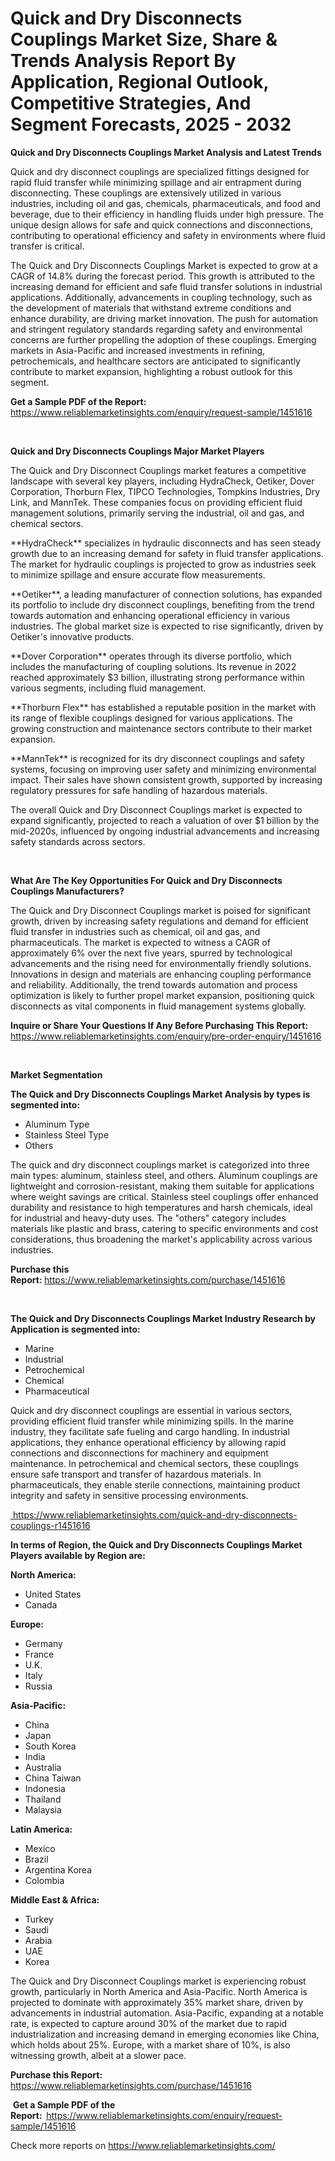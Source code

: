 <p><h1>Quick and Dry Disconnects Couplings Market Size, Share & Trends Analysis Report By Application, Regional Outlook, Competitive Strategies, And Segment Forecasts, 2025 - 2032</h1></p><p><strong>Quick and Dry Disconnects Couplings Market Analysis and Latest Trends</strong></p>
<p><p>Quick and dry disconnect couplings are specialized fittings designed for rapid fluid transfer while minimizing spillage and air entrapment during disconnecting. These couplings are extensively utilized in various industries, including oil and gas, chemicals, pharmaceuticals, and food and beverage, due to their efficiency in handling fluids under high pressure. The unique design allows for safe and quick connections and disconnections, contributing to operational efficiency and safety in environments where fluid transfer is critical.</p><p>The Quick and Dry Disconnects Couplings Market is expected to grow at a CAGR of 14.8% during the forecast period. This growth is attributed to the increasing demand for efficient and safe fluid transfer solutions in industrial applications. Additionally, advancements in coupling technology, such as the development of materials that withstand extreme conditions and enhance durability, are driving market innovation. The push for automation and stringent regulatory standards regarding safety and environmental concerns are further propelling the adoption of these couplings. Emerging markets in Asia-Pacific and increased investments in refining, petrochemicals, and healthcare sectors are anticipated to significantly contribute to market expansion, highlighting a robust outlook for this segment.</p></p>
<p><strong>Get a Sample PDF of the Report:&nbsp;</strong> <a href="https://www.reliablemarketinsights.com/enquiry/request-sample/1451616?utm_campaign=2782&utm_medium=2&utm_source=Github&utm_content=ia&utm_term=27022025&utm_id=quick-and-dry-disconnects-couplings">https://www.reliablemarketinsights.com/enquiry/request-sample/1451616</a></p>
<p>&nbsp;</p>
<p><strong>Quick and Dry Disconnects Couplings Major Market Players</strong></p>
<p><p>The Quick and Dry Disconnect Couplings market features a competitive landscape with several key players, including HydraCheck, Oetiker, Dover Corporation, Thorburn Flex, TIPCO Technologies, Tompkins Industries, Dry Link, and MannTek. These companies focus on providing efficient fluid management solutions, primarily serving the industrial, oil and gas, and chemical sectors.</p><p>**HydraCheck** specializes in hydraulic disconnects and has seen steady growth due to an increasing demand for safety in fluid transfer applications. The market for hydraulic couplings is projected to grow as industries seek to minimize spillage and ensure accurate flow measurements.</p><p>**Oetiker**, a leading manufacturer of connection solutions, has expanded its portfolio to include dry disconnect couplings, benefiting from the trend towards automation and enhancing operational efficiency in various industries. The global market size is expected to rise significantly, driven by Oetiker's innovative products.</p><p>**Dover Corporation** operates through its diverse portfolio, which includes the manufacturing of coupling solutions. Its revenue in 2022 reached approximately $3 billion, illustrating strong performance within various segments, including fluid management.</p><p>**Thorburn Flex** has established a reputable position in the market with its range of flexible couplings designed for various applications. The growing construction and maintenance sectors contribute to their market expansion.</p><p>**MannTek** is recognized for its dry disconnect couplings and safety systems, focusing on improving user safety and minimizing environmental impact. Their sales have shown consistent growth, supported by increasing regulatory pressures for safe handling of hazardous materials.</p><p>The overall Quick and Dry Disconnect Couplings market is expected to expand significantly, projected to reach a valuation of over $1 billion by the mid-2020s, influenced by ongoing industrial advancements and increasing safety standards across sectors.</p></p>
<p>&nbsp;</p>
<p><strong>What Are The Key Opportunities For Quick and Dry Disconnects Couplings Manufacturers?</strong></p>
<p><p>The Quick and Dry Disconnect Couplings market is poised for significant growth, driven by increasing safety regulations and demand for efficient fluid transfer in industries such as chemical, oil and gas, and pharmaceuticals. The market is expected to witness a CAGR of approximately 6% over the next five years, spurred by technological advancements and the rising need for environmentally friendly solutions. Innovations in design and materials are enhancing coupling performance and reliability. Additionally, the trend towards automation and process optimization is likely to further propel market expansion, positioning quick disconnects as vital components in fluid management systems globally.</p></p>
<p><strong>Inquire or Share Your Questions If Any Before Purchasing This Report:</strong> <a href="https://www.reliablemarketinsights.com/enquiry/pre-order-enquiry/1451616?utm_campaign=2782&utm_medium=2&utm_source=Github&utm_content=ia&utm_term=27022025&utm_id=quick-and-dry-disconnects-couplings">https://www.reliablemarketinsights.com/enquiry/pre-order-enquiry/1451616</a></p>
<p>&nbsp;</p>
<p><strong>Market Segmentation</strong></p>
<p><strong>The Quick and Dry Disconnects Couplings Market Analysis by types is segmented into:</strong></p>
<p><ul><li>Aluminum Type</li><li>Stainless Steel Type</li><li>Others</li></ul></p>
<p><p>The quick and dry disconnect couplings market is categorized into three main types: aluminum, stainless steel, and others. Aluminum couplings are lightweight and corrosion-resistant, making them suitable for applications where weight savings are critical. Stainless steel couplings offer enhanced durability and resistance to high temperatures and harsh chemicals, ideal for industrial and heavy-duty uses. The "others" category includes materials like plastic and brass, catering to specific environments and cost considerations, thus broadening the market's applicability across various industries.</p></p>
<p><strong>Purchase this Report:&nbsp;</strong><a href="https://www.reliablemarketinsights.com/purchase/1451616?utm_campaign=2782&utm_medium=2&utm_source=Github&utm_content=ia&utm_term=27022025&utm_id=quick-and-dry-disconnects-couplings">https://www.reliablemarketinsights.com/purchase/1451616</a></p>
<p>&nbsp;</p>
<p><strong>The Quick and Dry Disconnects Couplings Market Industry Research by Application is segmented into:</strong></p>
<p><ul><li>Marine</li><li>Industrial</li><li>Petrochemical</li><li>Chemical</li><li>Pharmaceutical</li></ul></p>
<p><p>Quick and dry disconnect couplings are essential in various sectors, providing efficient fluid transfer while minimizing spills. In the marine industry, they facilitate safe fueling and cargo handling. In industrial applications, they enhance operational efficiency by allowing rapid connections and disconnections for machinery and equipment maintenance. In petrochemical and chemical sectors, these couplings ensure safe transport and transfer of hazardous materials. In pharmaceuticals, they enable sterile connections, maintaining product integrity and safety in sensitive processing environments.</p></p>
<p><a href="https://www.reliablemarketinsights.com/quick-and-dry-disconnects-couplings-r1451616?utm_campaign=2782&utm_medium=2&utm_source=Github&utm_content=ia&utm_term=27022025&utm_id=quick-and-dry-disconnects-couplings">&nbsp;https://www.reliablemarketinsights.com/quick-and-dry-disconnects-couplings-r1451616</a></p>
<p><strong>In terms of Region, the Quick and Dry Disconnects Couplings Market Players available by Region are:</strong></p>
<p>
    <p> <strong> North America: </strong>
        <ul>
            <li>United States</li>
            <li>Canada</li>
        </ul>
        </p> 
    <p> <strong> Europe: </strong>
        <ul>
            <li>Germany</li>
            <li>France</li>
            <li>U.K.</li>
            <li>Italy</li>
            <li>Russia</li>
        </ul>
        </p> 
    <p> <strong> Asia-Pacific: </strong>
        <ul>
            <li>China</li>
            <li>Japan</li>
            <li>South Korea</li>
            <li>India</li>
            <li>Australia</li>
            <li>China Taiwan</li>
            <li>Indonesia</li>
            <li>Thailand</li>
            <li>Malaysia</li>
        </ul>
        </p> 
    <p> <strong> Latin America: </strong>
        <ul>
            <li>Mexico</li>
            <li>Brazil</li>
            <li>Argentina Korea</li>
            <li>Colombia</li>
        </ul>
        </p> 
    <p> <strong> Middle East & Africa: </strong>
        <ul>
            <li>Turkey</li>
            <li>Saudi</li>
            <li>Arabia</li>
            <li>UAE</li>
            <li>Korea</li>
        </ul>
    </p>
    </p>
<p><p>The Quick and Dry Disconnect Couplings market is experiencing robust growth, particularly in North America and Asia-Pacific. North America is projected to dominate with approximately 35% market share, driven by advancements in industrial automation. Asia-Pacific, expanding at a notable rate, is expected to capture around 30% of the market due to rapid industrialization and increasing demand in emerging economies like China, which holds about 25%. Europe, with a market share of 10%, is also witnessing growth, albeit at a slower pace.</p></p>
<p><strong>Purchase this Report: </strong><a href="https://www.reliablemarketinsights.com/purchase/1451616?utm_campaign=2782&utm_medium=2&utm_source=Github&utm_content=ia&utm_term=27022025&utm_id=quick-and-dry-disconnects-couplings">https://www.reliablemarketinsights.com/purchase/1451616</a></p>
<p>&nbsp;<strong>Get a Sample PDF of the Report:&nbsp;&nbsp;</strong><a href="https://www.reliablemarketinsights.com/enquiry/request-sample/1451616?utm_campaign=2782&utm_medium=2&utm_source=Github&utm_content=ia&utm_term=27022025&utm_id=quick-and-dry-disconnects-couplings">https://www.reliablemarketinsights.com/enquiry/request-sample/1451616</a></p>
<p><strong></strong></p>
<p>Check more reports on <a href="https://www.reliablemarketinsights.com/?utm_campaign=2782&utm_medium=2&utm_source=Github&utm_content=ia&utm_term=27022025&utm_id=quick-and-dry-disconnects-couplings">https://www.reliablemarketinsights.com/</a></p>